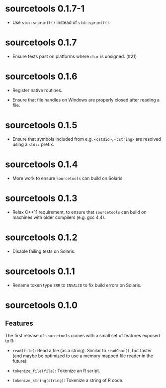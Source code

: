 
# sourcetools 0.1.7-1

- Use `std::snprintf()` instead of `std::sprintf()`.

# sourcetools 0.1.7

- Ensure tests past on platforms where `char` is unsigned. (#21)

# sourcetools 0.1.6

- Register native routines.

- Ensure that file handles on Windows are properly closed
  after reading a file.

# sourcetools 0.1.5

- Ensure that symbols included from e.g. `<cstdio>`, `<cstring>`
  are resolved using a `std::` prefix.

# sourcetools 0.1.4

- More work to ensure `sourcetools` can build on Solaris.

# sourcetools 0.1.3

- Relax C++11 requirement, to ensure that `sourcetools` can
  build on machines with older compilers (e.g. gcc 4.4).
  
# sourcetools 0.1.2

- Disable failing tests on Solaris.

# sourcetools 0.1.1

- Rename token type `ERR` to `INVALID` to fix build errors
  on Solaris.

# sourcetools 0.1.0

## Features

The first release of `sourcetools` comes with a small set
of features exposed to R:

- `read(file)`: Read a file (as a string). Similar to
  `readChar()`, but faster (and maybe be optimized to
  use a memory mapped file reader in the future).

- `tokenize_file(file)`: Tokenize an R script.

- `tokenize_string(string)`: Tokenize a string of R code.
